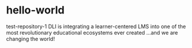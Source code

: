 # hello-world
test-repository-1
DLI is integrating a learner-centered LMS into one of the most revolutionary educational ecosystems ever created
...and we are changing the world!
